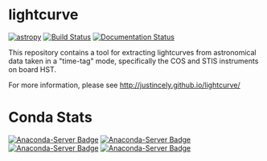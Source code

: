 lightcurve
==========

[![astropy](http://img.shields.io/badge/powered%20by-AstroPy-orange.svg?style=flat)](http://www.astropy.org/)
[![Build Status](https://travis-ci.org/justincely/lightcurve.png?branch=master)](https://travis-ci.org/justincely/lightcurve) [![Documentation Status](https://readthedocs.org/projects/hstlightcurve/badge/?version=latest)](http://hstlightcurve.readthedocs.io/en/latest/?badge=latest)


This repository contains a tool for extracting lightcurves from astronomical data taken in a "time-tag" mode, specifically the COS and STIS instruments on board HST.

For more information, please see http://justincely.github.io/lightcurve/


Conda Stats
===========
[![Anaconda-Server Badge](https://anaconda.org/justincely/lightcurve/badges/version.svg)](https://anaconda.org/justincely/lightcurve) [![Anaconda-Server Badge](https://anaconda.org/justincely/lightcurve/badges/license.svg)](https://anaconda.org/justincely/lightcurve) [![Anaconda-Server Badge](https://anaconda.org/justincely/lightcurve/badges/downloads.svg)](https://anaconda.org/justincely/lightcurve) [![Anaconda-Server Badge](https://anaconda.org/justincely/lightcurve/badges/installer/conda.svg)](https://conda.anaconda.org/justincely)
